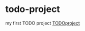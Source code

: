 # todo-project
my first TODO project
[TODOproject](https://user-images.githubusercontent.com/55979365/150206739-38b71db7-b437-43e0-96e7-4667f69a8792.png)

